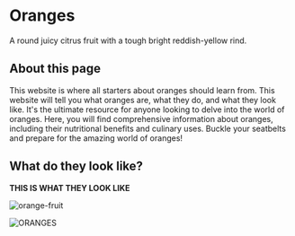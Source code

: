 # Oranges
A round juicy citrus fruit with a tough bright reddish-yellow rind.

## About this page
This website is where all starters about oranges should learn from. This website will tell you what oranges are, what they do, and what they look like. It's the ultimate resource for anyone looking to delve into the world of oranges. Here, you will find comprehensive information about oranges, including their nutritional benefits and culinary uses. Buckle your seatbelts and prepare for the amazing world of oranges!

## What do they look like?
**THIS IS WHAT THEY LOOK LIKE**

![orange-fruit](https://github.com/StevenStevenSteven3/Oranges/assets/145698028/02c6ecfe-f39d-4651-8e1c-5a4d20545b2f)

![ORANGES](https://encrypted-tbn0.gstatic.com/images?q=tbn:ANd9GcSYqTgykxW836tWZmkFtbs6emo8xx4zo5oGzg&usqp=CAU)
